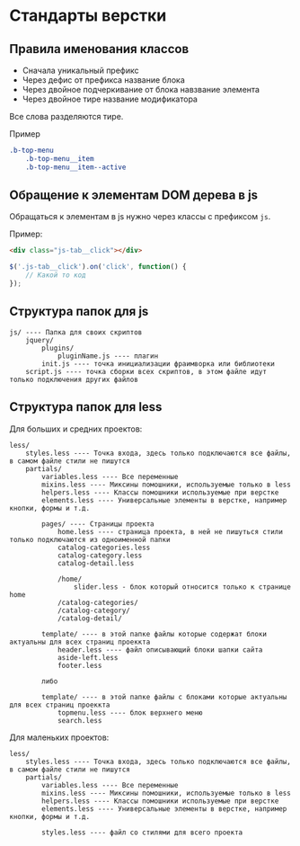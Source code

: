 # Стандарты верстки

## Правила именования классов

- Сначала уникальный префикс
- Через дефис от префикса название блока
- Через двойное подчеркивание от блока навзвание элемента
- Через двойное тире название модификатора

Все слова разделяются тире. 

Пример

```css
.b-top-menu
    .b-top-menu__item
    .b-top-menu__item--active
```

## Обращение к элементам DOM дерева в js

Обращаться к элементам в js нужно через классы с префиксом `js`. 

Пример:

```html
<div class="js-tab__click"></div>
```

```javascript
$('.js-tab__click').on('click', function() {
	// Какой то код
});
```

## Структура папок для js

```
js/ ---- Папка для своих скриптов
	jquery/
		plugins/
			pluginName.js ---- плагин
		init.js ---- точка инициализации фраимворка или библиотеки
	script.js ---- точка сборки всех скриптов, в этом файле идут только подключения других файлов
```
	
## Структура папок для less

Для больших и средних проектов:

```  
less/
    styles.less ---- Точка входа, здесь только подключаются все файлы, в самом файле стили не пишутся
    partials/
        variables.less ---- Все переменные
        mixins.less ---- Миксины помошники, используемые только в less
        helpers.less ---- Классы помошники используемые при верстке
        elements.less ---- Универсальные элементы в верстке, например кнопки, формы и т.д.
        
        pages/ ---- Страницы проекта
            home.less ---- страница проекта, в ней не пишуться стили только подключаются из одноименной папки
            catalog-categories.less
            catalog-category.less
            catalog-detail.less
            
            /home/
                slider.less - блок который относится только к странице home
            /catalog-categories/
            /catalog-category/
            /catalog-detail/
            
        template/ ---- в этой папке файлы которые содержат блоки актуальны для всех страниц проеккта
            header.less ---- файл описывающий блоки шапки сайта
            aside-left.less
            footer.less
            
        либо
            
		template/ ---- в этой папке файлы с блоками которые актуальны для всех страниц проеккта
			topmenu.less ---- блок верхнего меню
			search.less
```

Для маленьких проектов:

```  
less/
    styles.less ---- Точка входа, здесь только подключаются все файлы, в самом файле стили не пишутся
    partials/
        variables.less ---- Все переменные
        mixins.less ---- Миксины помошники, используемые только в less
        helpers.less ---- Классы помошники используемые при верстке
        elements.less ---- Универсальные элементы в верстке, например кнопки, формы и т.д.
        
        styles.less ---- файл со стилями для всего проекта
```